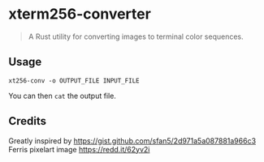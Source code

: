  # xterm256-converter
> A Rust utility for converting images to terminal color sequences.

## Usage

```shell
xt256-conv -o OUTPUT_FILE INPUT_FILE
```

You can then `cat` the output file.

## Credits

Greatly inspired by https://gist.github.com/sfan5/2d971a5a087881a966c3  
Ferris pixelart image https://redd.it/62yv2i
